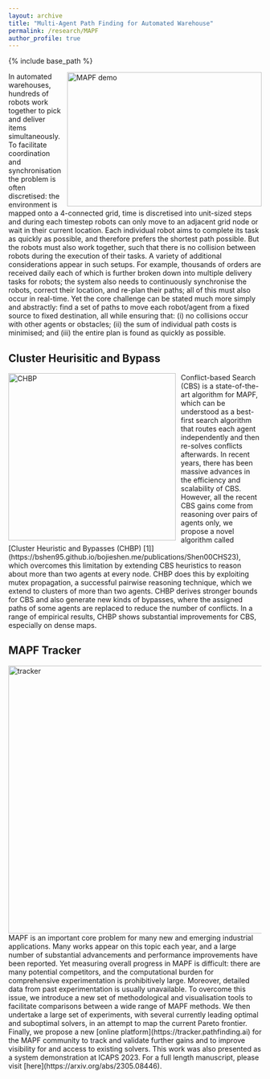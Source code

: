 ```yaml
---
layout: archive
title: "Multi-Agent Path Finding for Automated Warehouse"
permalink: /research/MAPF
author_profile: true
---
```


{% include base_path %}

<img src="https://bshen95.github.io/bojieshen.me/images/MAPF.gif" title="MAPF demo" style="float:right;width:290pt;height:200pt; padding-left:10px;"  alt="MAPF demo"/>
In automated warehouses, hundreds of robots work together to pick and deliver items simultaneously. To facilitate coordination and synchronisation the problem is often discretised: the environment is mapped onto a 4-connected grid, time is discretised into unit-sized steps and during each timestep robots can only move to an adjacent grid node or wait in their current location. Each individual robot aims to complete its task as quickly as possible, and therefore prefers the shortest path possible. But the robots must also work together, such that there is no collision between robots during the execution of their tasks. A variety of additional considerations appear in such setups. For example, thousands of orders are received daily each of which is further broken down into multiple delivery tasks for robots; the system also needs to continuously synchronise the robots, correct their location, and re-plan their paths; all of this must also occur in real-time. Yet the core challenge can be stated much more simply and abstractly: find a set of paths to move each robot/agent from a fixed source to fixed destination, all while ensuring that: (i) no collisions occur with other agents or obstacles; (ii) the sum of individual path costs is minimised; and (iii) the entire plan is found as quickly as possible. 


## Cluster Heurisitic and Bypass
<img src="https://bshen95.github.io/bojieshen.me/images/CHBP.pdf" title="CHBP" style="float:left;width:250pt;padding-right:10px;" alt="CHBP"/>
Conflict-based Search (CBS) is a state-of-the-art algorithm for MAPF, which can be understood as a best-first search algorithm that routes each agent independently and then re-solves conflicts afterwards. In recent years, there has been massive advances in the efficiency and scalability of CBS. However, all the recent CBS gains come from reasoning over pairs of agents only, we propose a novel algorithm called [Cluster Heuristic and Bypasses (CHBP) [1]](https://bshen95.github.io/bojieshen.me/publications/Shen00CHS23), which overcomes this limitation by extending CBS heuristics to reason about more than two agents at every node. CHBP does this by exploiting mutex propagation, a successful pairwise reasoning technique, which we extend to clusters of more than two agents. CHBP derives stronger bounds for CBS and also generate new kinds of bypasses, where the assigned paths of some agents are replaced to reduce the number of conflicts. In a range of empirical results, CHBP shows substantial improvements for CBS, especially on dense maps.




## MAPF Tracker
<img src="https://bshen95.github.io/bojieshen.me/images/tracker.jpg" title="tracker" style="float:left;width:400pt;padding-right:10px;" alt="tracker"/>
MAPF is an important core problem for many new and emerging industrial applications. Many works appear on this topic each year, and a large number of substantial advancements and performance improvements have been reported. Yet measuring overall progress in MAPF is difficult: there are many potential competitors, and the computational burden for comprehensive experimentation is prohibitively large. Moreover, detailed data from past experimentation is usually unavailable. To overcome this issue, we introduce a new set of methodological and visualisation tools to facilitate comparisons between a wide range of MAPF methods. We then undertake a large set of experiments, with several currently leading optimal and suboptimal solvers, in an attempt to map the current Pareto frontier. Finally, we propose a new [online platform](https://tracker.pathfinding.ai) for the MAPF community to track and validate further gains and to improve visibility for and access to existing solvers. 
This work was also presented as a system demonstration at ICAPS 2023. For a full length manuscript, please visit [here](https://arxiv.org/abs/2305.08446).